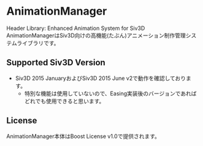# AnimationManager
Header Library: Enhanced Animation System for Siv3D  
AnimationManagerはSiv3D向けの高機能(たぶん)アニメーション制作管理システムライブラリです。

## Supported Siv3D Version
+ Siv3D 2015 JanuaryおよびSiv3D 2015 June v2で動作を確認しております。
  + 特別な機能は使用していないので、Easing実装後のバージョンであればどれでも使用できると思います。

## License
AnimationManager本体はBoost License v1.0で提供されます。
